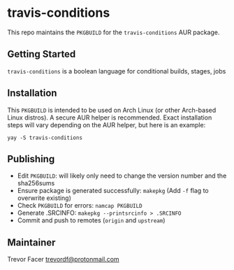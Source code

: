 # travis-conditions


This repo maintains the `PKGBUILD` for the `travis-conditions` AUR package.

## Getting Started

`travis-conditions` is a boolean language for conditional builds, stages, jobs 

## Installation

This `PKGBUILD` is intended to be used on Arch Linux (or other Arch-based Linux distros).  A secure AUR helper is recommended.  Exact installation steps will vary depending on the AUR helper, but here is an example:
```
yay -S travis-conditions
```

## Publishing

* Edit `PKGBUILD`: will likely only need to change the version number and the sha256sums
* Ensure package is generated successfully: `makepkg` (Add `-f` flag to overwrite existing)
* Check `PKGBUILD` for errors: `namcap PKGBUILD`
* Generate .SRCINFO: `makepkg --printsrcinfo > .SRCINFO`
* Commit and push to remotes (`origin` and `upstream`)

## Maintainer

Trevor Facer <trevordf@protonmail.com>
